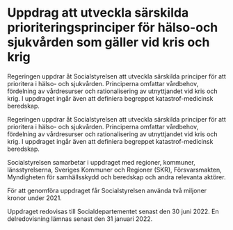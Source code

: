 # Uppdrag att utveckla särskilda prioriteringsprinciper för hälso-och sjukvården som gäller vid kris och krig

Regeringen uppdrar åt Socialstyrelsen att utveckla särskilda principer för att prioritera i hälso- och sjukvården. Principerna omfattar vårdbehov, fördelning av vårdresurser och rationalisering av utnyttjandet vid kris och krig. I uppdraget ingår även att definiera begreppet katastrof-medicinsk beredskap.

Regeringen uppdrar åt Socialstyrelsen att utveckla särskilda principer för att prioritera i hälso- och sjukvården. Principerna omfattar vårdbehov, fördelning av vårdresurser och rationalisering av utnyttjandet vid kris och krig. I uppdraget ingår även att definiera begreppet katastrof-medicinsk beredskap.

Socialstyrelsen samarbetar i uppdraget med regioner, kommuner, länsstyrelserna, Sveriges Kommuner och Regioner (SKR), Försvarsmakten, Myndigheten för samhällsskydd och beredskap och andra relevanta aktörer.

För att genomföra uppdraget får Socialstyrelsen använda två miljoner kronor under 2021.

Uppdraget redovisas till Socialdepartementet senast den 30 juni 2022. En delredovisning lämnas senast den 31 januari 2022.

